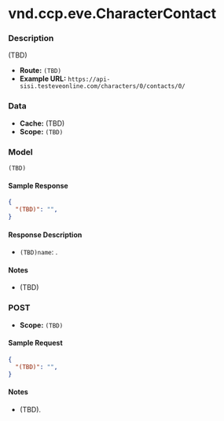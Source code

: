 # vnd.ccp.eve.CharacterContact 

### Description
(TBD)


- **Route:** `(TBD)`
- **Example URL:** `https://api-sisi.testeveonline.com/characters/0/contacts/0/`

### Data

- **Cache:** (TBD)
- **Scope:** `(TBD)`

### Model
```
(TBD)
```

#### Sample Response

```json
{
  "(TBD)": "",
}
```

#### Response Description

- `(TBD)name`: .

#### Notes

- (TBD)

### POST

- **Scope:** `(TBD)`

#### Sample Request

```json
{
  "(TBD)": "",
}
```

#### Notes

- (TBD).


